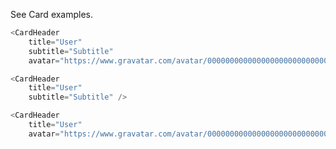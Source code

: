 See Card examples.
```javascript
<CardHeader
    title="User"
    subtitle="Subtitle"
    avatar="https://www.gravatar.com/avatar/00000000000000000000000000000000"/>
```
```javascript
<CardHeader
    title="User"
    subtitle="Subtitle" />
```
```javascript
<CardHeader
    title="User"
    avatar="https://www.gravatar.com/avatar/00000000000000000000000000000000"/>
```